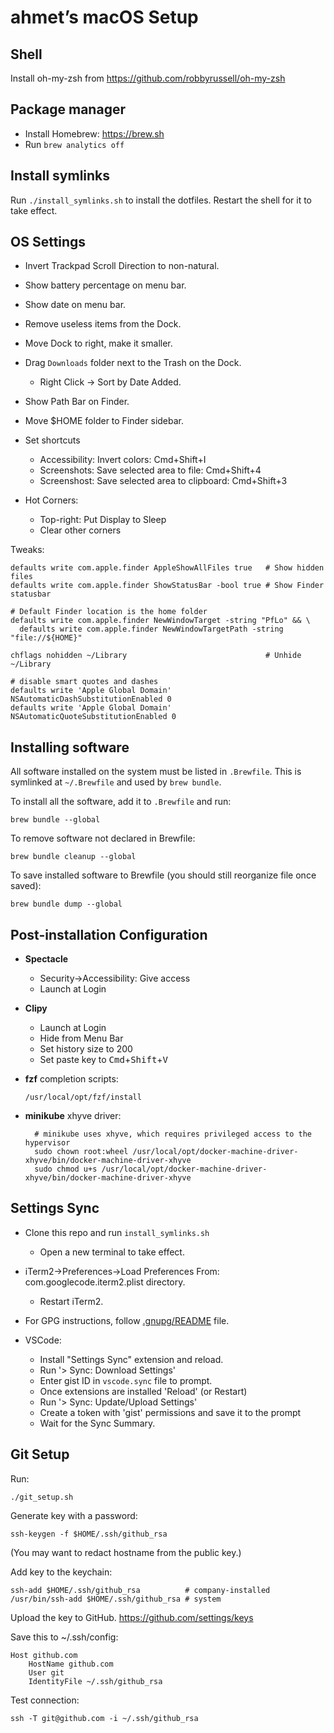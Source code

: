 # ahmet’s macOS Setup

## Shell

Install oh-my-zsh from https://github.com/robbyrussell/oh-my-zsh

## Package manager

- Install Homebrew: https://brew.sh
- Run `brew analytics off`

## Install symlinks

Run `./install_symlinks.sh` to install the dotfiles. Restart the shell for it to
take effect.

## OS Settings

- Invert Trackpad Scroll Direction to non-natural.
- Show battery percentage on menu bar.
- Show date on menu bar.
- Remove useless items from the Dock.
- Move Dock to right, make it smaller.
- Drag `Downloads` folder next to the Trash on the Dock.
  - Right Click -> Sort by Date Added.
- Show Path Bar on Finder.
- Move $HOME folder to Finder sidebar.


- Set shortcuts
  - Accessibility: Invert colors: Cmd+Shift+I
  - Screenshots: Save selected area to file: Cmd+Shift+4
  - Screenshost: Save selected area to clipboard: Cmd+Shift+3
- Hot Corners:
  - Top-right: Put Display to Sleep
  - Clear other corners

Tweaks:

```
defaults write com.apple.finder AppleShowAllFiles true   # Show hidden files
defaults write com.apple.finder ShowStatusBar -bool true # Show Finder statusbar

# Default Finder location is the home folder
defaults write com.apple.finder NewWindowTarget -string "PfLo" && \
  defaults write com.apple.finder NewWindowTargetPath -string "file://${HOME}"

chflags nohidden ~/Library                               # Unhide ~/Library

# disable smart quotes and dashes
defaults write 'Apple Global Domain' NSAutomaticDashSubstitutionEnabled 0
defaults write 'Apple Global Domain' NSAutomaticQuoteSubstitutionEnabled 0
```


## Installing software

All software installed on the system must be listed in `.Brewfile`. This is
symlinked at `~/.Brewfile` and used by `brew bundle`.

To install all the software, add it to `.Brewfile` and run:

    brew bundle --global

To remove software not declared in Brewfile:

    brew bundle cleanup --global

To save installed software to Brewfile (you should still reorganize file once
saved):

    brew bundle dump --global

## Post-installation Configuration

- **Spectacle**
  - Security->Accessibility: Give access
  - Launch at Login
- **Clipy**
  - Launch at Login
  - Hide from Menu Bar
  - Set history size to 200
  - Set paste key to <kbd>Cmd</kbd>+<kbd>Shift</kbd>+<kbd>V</kbd>
- **fzf** completion scripts:

      /usr/local/opt/fzf/install

- **minikube** xhyve driver:

		# minikube uses xhyve, which requires privileged access to the hypervisor
		sudo chown root:wheel /usr/local/opt/docker-machine-driver-xhyve/bin/docker-machine-driver-xhyve
		sudo chmod u+s /usr/local/opt/docker-machine-driver-xhyve/bin/docker-machine-driver-xhyve

## Settings Sync

- Clone this repo and run `install_symlinks.sh`
    - Open a new terminal to take effect.
- iTerm2->Preferences->Load Preferences From: com.googlecode.iterm2.plist directory.
    - Restart iTerm2.

- For GPG instructions, follow [.gnupg/README](.gnupg/README) file.

- VSCode:
  - Install "Settings Sync" extension and reload.
  - Run '> Sync: Download Settings'
  - Enter gist ID in `vscode.sync` file to prompt.
  - Once extensions are installed 'Reload' (or Restart)
  - Run '> Sync: Update/Upload Settings'
  - Create a token with 'gist' permissions and save it to the prompt
  - Wait for the Sync Summary.

## Git Setup

Run:

    ./git_setup.sh

Generate key with a password:

    ssh-keygen -f $HOME/.ssh/github_rsa

(You may want to redact hostname from the public key.)

Add key to the keychain:

    ssh-add $HOME/.ssh/github_rsa          # company-installed
    /usr/bin/ssh-add $HOME/.ssh/github_rsa # system

Upload the key to GitHub. https://github.com/settings/keys

Save this to ~/.ssh/config:

```
Host github.com
	HostName github.com
	User git
	IdentityFile ~/.ssh/github_rsa
```

Test connection:

    ssh -T git@github.com -i ~/.ssh/github_rsa
